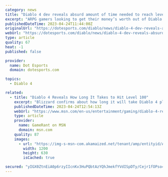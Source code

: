 ```yaml
---
category: news
title: "Diablo 4 dev reveals absurd amount of time needed to reach level 100"
excerpt: "ARPG gamers looking to get their money’s worth out of Diablo 4 are in for a treat, according to Blizzard. This weekend, a Blizzard developer revealed the estimated time that it will take players to ..."
publishedDateTime: 2023-04-24T11:44:00Z
originalUrl: "https://dotesports.com/diablo/news/diablo-4-dev-reveals-absurd-amount-of-time-needed-to-reach-level-100"
webUrl: "https://dotesports.com/diablo/news/diablo-4-dev-reveals-absurd-amount-of-time-needed-to-reach-level-100"
type: article
quality: 67
heat: -1
published: false

provider:
  name: Dot Esports
  domain: dotesports.com

topics:
  - Diablo 4

related:
  - title: "Diablo 4 Reveals How Long It Takes to Hit Level 100"
    excerpt: "Blizzard confirms about how long it will take Diablo 4 players to hit the game's max level cap when it launches later this year."
    publishedDateTime: 2023-04-24T12:54:13Z
    webUrl: "https://www.msn.com/en-us/entertainment/gaming/diablo-4-reveals-how-long-it-takes-to-hit-level-100/ar-AA1ahAdL"
    type: article
    provider:
      name: GameRant on MSN
      domain: msn.com
    quality: 87
    images:
      - url: "https://img-s-msn-com.akamaized.net/tenant/amp/entityid/AA1ahuy8.img?h=630&w=1200&m=6&q=60&o=t&l=f&f=jpg"
        width: 1200
        height: 630
        isCached: true

secured: "yIGX0ZtnEiA0p6rzyIIcnKv3HuPQbtAzYQhJmekfYVdISpDTy/Cejr1fOPso4LXgPTXsp9VexkSro71Nnc9iHtRwFVPBzlZNyF11ftaXQsMmPay7pV1iM0KKDKqsSOMR3TF7FWHQ2ytsqnzAbKOa+pWaHii7n45Og77xcj6Jd2pJUqZpsF7dAPPgDyqgmkMleGQhS5E5sscMRj5iUY6sQTYldvOpf1c6HmvBT+nitfofgT7w8QnDrUSqSzXSXA/CvYjh2xZHt1tWWsoLU8DnCVX5HRyEDOgp3KZEkxVZ9vWT6Dp+4QaTf/yO73iRHV5zqrjW7eRoVRW9wGh1+Yxn1PLyUAu3SklbmD3A3CK6nQM=;F4M0VopMXssM0RduPfJqaw=="
---
```


